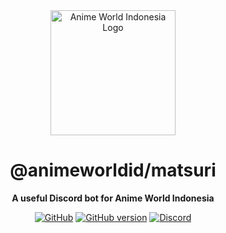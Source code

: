<div align="center">

<img src="https://animeworld.moe/favicon.png" alt="Anime World Indonesia Logo" width="200px" height="200px"/>

# @animeworldid/matsuri

**A useful Discord bot for Anime World Indonesia**

[![GitHub](https://img.shields.io/github/license/animeworldid/matsuri  )](https://github.com/animeworldid/matsuri/blob/main/LICENSE)
[![GitHub version](https://badge.fury.io/gh/animeworldid%2Fmatsuri.svg)](https://badge.fury.io/gh/animeworldid%2Fmatsuri)
[![Discord](https://discord.com/api/guilds/304646217562980355/embed.png)](https://frutbits.org/discord)

</div>